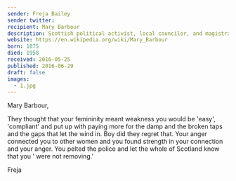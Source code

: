 ```yaml
---
sender: Freja Bailey
sender twitter: 
recipient: Mary Barbour
description: Scottish political activist, local councilor, and magistrate
website: https://en.wikipedia.org/wiki/Mary_Barbour
born: 1875
died: 1958
received: 2016-05-25
published: 2016-06-29
draft: false
images:
  - 1.jpg
---
```


Mary Barbour, 

They thought that your femininity meant weakness you would be 'easy', 'compliant' and put up with paying more for the damp and the broken taps and the gaps that let the wind in. Boy did they regret that. Your anger connected you to other women and you found strength in your connection and your anger. You pelted the police and let the whole of Scotland know that you ' were not removing.' 

Freja